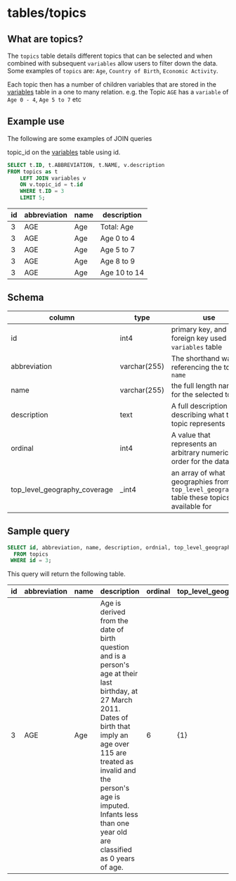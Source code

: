 # tables/topics


## What are topics?
The `topics` table details different topics that can be selected and when combined with subsequent `variables` allow users to filter down the data. Some examples of `topics` are: `Age`, `Country of Birth`, `Economic Activity`. 

Each topic then has a number of children variables that are stored in the [variables](variables.md) table in a one to many relation.
e.g. the Topic `AGE` has a `variable` of `Age 0 - 4`, `Age 5 to 7` etc

## Example use
The following are some examples of JOIN queries

topic_id on the [variables](variables.md) table using id.

```sql
SELECT t.ID, t.ABBREVIATION, t.NAME, v.description 
FROM topics as t 
    LEFT JOIN variables v 
    ON v.topic_id = t.id 
    WHERE t.ID = 3 
    LIMIT 5;
```

|id|abbreviation|name|description|
|-|-|-|-|
|3|AGE|Age|Total: Age|
|3|AGE|Age|Age 0 to 4|
|3|AGE|Age|Age 5 to 7|
|3|AGE|Age|Age 8 to 9|
|3|AGE|Age|Age 10 to 14|
## Schema

|column|type|use|
|-|-|-|
|id|int4|primary key, and a foreign key used by `variables` table|
|abbreviation|varchar(255)|The shorthand way of referencing the topics `name`|
|name|varchar(255)|the full length name for the selected topic|
|description|text|A full description describing what the topic represents|
|ordinal|int4|A value that represents an arbitrary numerical order for the data|
|top_level_geography_coverage|_int4|an array of what geographies from the `top_level_geographies` table these topics are available for|


## Sample query

```sql
SELECT id, abbreviation, name, description, ordnial, top_level_geography_coverage 
  FROM topics 
 WHERE id = 3;
```

This query will return the following table.

|id|abbreviation|name|description|ordinal|top_level_geography_coverage|
|-|-|-|-|-|-|
|3|AGE|Age|Age is derived from the date of birth question and is a person's age at their last birthday, at 27 March 2011. Dates of birth that imply an age over 115 are treated as invalid and the person's age is imputed. Infants less than one year old are classified as 0 years of age.|6|{1}|